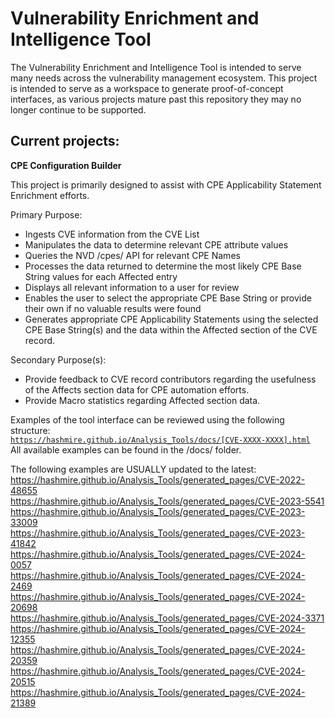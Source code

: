# Vulnerability Enrichment and Intelligence Tool

The Vulnerability Enrichment and Intelligence Tool is intended to serve many needs across the vulnerability management ecosystem. This project is intended to serve as a workspace to generate proof-of-concept interfaces, as various projects mature past this repository they may no longer continue to be supported. 

## Current projects:

**CPE Configuration Builder**

This project is primarily designed to assist with CPE Applicability Statement Enrichment efforts. 

Primary Purpose:
- Ingests CVE information from the CVE List
- Manipulates the data to determine relevant CPE attribute values
- Queries the NVD /cpes/ API for relevant CPE Names
- Processes the data returned to determine the most likely CPE Base String values for each Affected entry
- Displays all relevant information to a user for review
- Enables the user to select the appropriate CPE Base String or provide their own if no valuable results were found
- Generates appropriate CPE Applicability Statements using the selected CPE Base String(s) and the data within the Affected section of the CVE record.

Secondary Purpose(s):
- Provide feedback to CVE record contributors regarding the usefulness of the Affects section data for CPE automation efforts.
- Provide Macro statistics regarding Affected section data.

Examples of the tool interface can be reviewed using the following structure:  
<code>https://hashmire.github.io/Analysis_Tools/docs/[CVE-XXXX-XXXX].html</code>  
All available examples can be found in the /docs/ folder.  

The following examples are USUALLY updated to the latest:  
https://hashmire.github.io/Analysis_Tools/generated_pages/CVE-2022-48655  
https://hashmire.github.io/Analysis_Tools/generated_pages/CVE-2023-5541  
https://hashmire.github.io/Analysis_Tools/generated_pages/CVE-2023-33009  
https://hashmire.github.io/Analysis_Tools/generated_pages/CVE-2023-41842  
https://hashmire.github.io/Analysis_Tools/generated_pages/CVE-2024-0057  
https://hashmire.github.io/Analysis_Tools/generated_pages/CVE-2024-2469  
https://hashmire.github.io/Analysis_Tools/generated_pages/CVE-2024-20698  
https://hashmire.github.io/Analysis_Tools/generated_pages/CVE-2024-3371  
https://hashmire.github.io/Analysis_Tools/generated_pages/CVE-2024-12355  
https://hashmire.github.io/Analysis_Tools/generated_pages/CVE-2024-20359  
https://hashmire.github.io/Analysis_Tools/generated_pages/CVE-2024-20515  
https://hashmire.github.io/Analysis_Tools/generated_pages/CVE-2024-21389  

